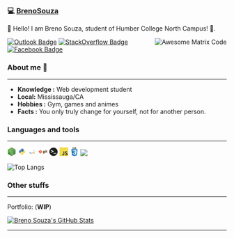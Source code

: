 ### 💻 [BrenoSouza](https://github.com/letscode24)

👋 Hello! I am Breno Souza, student of Humber College North Campus! 🚀. 

<img src = 'https://www.reddit.com/media?url=https%3A%2F%2Fi.redd.it%2Fdrkddlcuyrl41.png' alt = 'Awesome Matrix Code' align='right'/>

[![Outlook Badge](https://img.shields.io/badge/breno_jzph@hotmail.com-0078D4?style=for-the-badge&logo=microsoft-outlook&logoColor=white)](mailto:breno_jzph@hotmail.com)
[![StackOverflow Badge](https://img.shields.io/badge/BrenoSouza-FE7A16?logo=stack-overflow&logoColor=white&style=for-the-badge)](https://stackoverflow.com/users/23215712/breno-souza)
[![Facebook Badge](https://img.shields.io/badge/Breenojs-Connect-brightgreen?style=for-the-badge&labelColor=black&logo=facebook)](facebook.com/breenojs)



### About me 🍃

----

-  **Knowledge :** Web development student
-  **Local:** Mississauga/CA
-  **Hobbies :** Gym, games and animes
-  **Facts :** You only truly change for yourself, not for another person.

### Languages and tools

----

<code><img height="20" src="https://raw.githubusercontent.com/github/explore/80688e429a7d4ef2fca1e82350fe8e3517d3494d/topics/nodejs/nodejs.png"></code>
<code><img height="20" src="https://raw.githubusercontent.com/github/explore/80688e429a7d4ef2fca1e82350fe8e3517d3494d/topics/python/python.png"></code>
<code><img height="20" src="https://raw.githubusercontent.com/github/explore/80688e429a7d4ef2fca1e82350fe8e3517d3494d/topics/mysql/mysql.png"></code>
<code><img height="20" src="https://raw.githubusercontent.com/github/explore/80688e429a7d4ef2fca1e82350fe8e3517d3494d/topics/git/git.png"></code>
<code><img height="20" src="https://raw.githubusercontent.com/github/explore/80688e429a7d4ef2fca1e82350fe8e3517d3494d/topics/terminal/terminal.png"></code>
<code><img height="20" src="https://raw.githubusercontent.com/github/explore/80688e429a7d4ef2fca1e82350fe8e3517d3494d/topics/javascript/javascript.png"></code>
<code><img height="20" src="https://raw.githubusercontent.com/github/explore/80688e429a7d4ef2fca1e82350fe8e3517d3494d/topics/css/css.png"></code>
<code><img src = 'https://github.com/MarikIshtar007/MarikIshtar007/blob/master/images/html.svg' width='20'/></code>

![Top Langs](https://github-readme-stats.vercel.app/api/top-langs/?username=letscode24&layout=compact&cache_seconds=14400)

### Other stuffs

----

Portfolio: (<b>WIP</b>)

[![Breno Souza's GitHub Stats](https://github-readme-stats.vercel.app/api?username=letscode24&count_private=true&cache_seconds=14400&show_icons=true&theme=radical)](https://github.com/letscode24)

----
